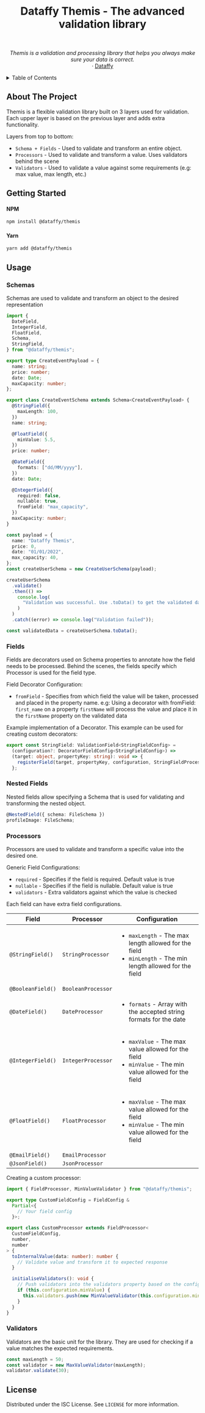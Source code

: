 <h1 align="center">Dataffy Themis - The advanced validation library</h1>

<!-- PROJECT LOGO -->
<br />
<div align="center">
  <p align="center">
    <i>Themis is a validation and processing library that helps you always make sure your data is correct.</i>
    <br/> 
    ·
    <a href="https://www.dataffy.com/">Dataffy</a>
  </p>
</div>

<!-- TABLE OF CONTENTS -->
<details>
  <summary>Table of Contents</summary>
  <ol>
    <li>
      <a href="#about-the-project">About The Project</a>
    </li>
    <li>
      <a href="#getting-started">Getting Started</a>
    </li>
    <li><a href="#usage">Usage</a></li>
  </ol>
</details>

<!-- ABOUT THE PROJECT -->

## About The Project

Themis is a flexible validation library built on 3 layers used for validation. Each upper layer is based on the previous layer and adds extra functionality.

Layers from top to bottom:

- `Schema + Fields` - Used to validate and transform an entire object.
- `Processors` - Used to validate and transform a value. Uses validators behind the scene
- `Validators` - Used to validate a value against some requirements (e.g: max value, max length, etc.)

<!-- GETTING STARTED -->

## Getting Started

#### NPM

```bash
npm install @dataffy/themis
```

#### Yarn

```bash
yarn add @dataffy/themis
```

<!-- USAGE EXAMPLES -->

## Usage

### Schemas

Schemas are used to validate and transform an object to the desired representation

```typescript
import {
  DateField,
  IntegerField,
  FloatField,
  Schema,
  StringField,
} from "@dataffy/themis";

export type CreateEventPayload = {
  name: string;
  price: number;
  date: Date;
  maxCapacity: number;
};

export class CreateEventSchema extends Schema<CreateEventPayload> {
  @StringField({
    maxLength: 100,
  })
  name: string;

  @FloatField({
    minValue: 5.5,
  })
  price: number;

  @DateField({
    formats: ["dd/MM/yyyy"],
  })
  date: Date;

  @IntegerField({
    required: false,
    nullable: true,
    fromField: "max_capacity",
  })
  maxCapacity: number;
}

const payload = {
  name: "Dataffy Themis",
  price: 0,
  date: "01/01/2022",
  max_capacity: 40,
};
const createUserSchema = new CreateUserSchema(payload);

createUserSchema
  .validate()
  .then(() =>
    console.log(
      "Validation was successful. Use .toData() to get the validated data"
    )
  )
  .catch((error) => console.log("Validation failed"));

const validatedData = createUserSchema.toData();
```

### Fields

Fields are decorators used on Schema properties to annotate how the field needs to be processed. Behind the scenes, the fields specify which Processor is used for the field type.

Field Decorator Configuration:

- `fromField` - Specifies from which field the value will be taken, processed and placed in the property name. e.g: Using a decorator with fromField: `first_name` on a property `firstName` will process the value and place it in the `firstName` property on the validated data

Example implementation of a Decorator. This example can be used for creating custom decorators:

```typescript
export const StringField: ValidationField<StringFieldConfig> =
  (configuration?: DecoratorFieldConfig<StringFieldConfig>) =>
  (target: object, propertyKey: string): void => {
    registerField(target, propertyKey, configuration, StringFieldProcessor);
  };
```

### Nested Fields

Nested fields allow specifying a Schema that is used for validating and transforming the nested object.

```typescript
@NestedField({ schema: FileSchema })
profileImage: FileSchema;
```

### Processors

Processors are used to validate and transform a specific value into the desired one.

Generic Field Configurations:

- `required` - Specifies if the field is required. Default value is true
- `nullable` - Specifies if the field is nullable. Default value is true
- `validators` - Extra validators against which the value is checked

Each field can have extra field configurations.

| Field             | Processor          | Configuration                                                                                                                     |
|-------------------|--------------------|-----------------------------------------------------------------------------------------------------------------------------------|
| `@StringField()`  | `StringProcessor`  | <ul><li>`maxLength` - The max length allowed for the field </li> <li>`minLength` - The min length allowed for the field</li></ul> |
| `@BooleanField()` | `BooleanProcessor` |                                                                                                                                   |
| `@DateField()`    | `DateProcessor`    | <ul><li>`formats` - Array with the accepted string formats for the date </li></ul>                                                |
| `@IntegerField()` | `IntegerProcessor` | <ul><li>`maxValue` - The max value allowed for the field </li> <li>`minValue` - The min value allowed for the field</li></ul>     |
| `@FloatField()`   | `FloatProcessor`   | <ul><li>`maxValue` - The max value allowed for the field </li> <li>`minValue` - The min value allowed for the field</li></ul>     |
| `@EmailField()`   | `EmailProcessor`   |                                                                                                                                   |
| `@JsonField()`    | `JsonProcessor`    |                                                                                                                                   |

Creating a custom processor:

```typescript
import { FieldProcessor, MinValueValidator } from "@dataffy/themis";

export type CustomFieldConfig = FieldConfig &
  Partial<{
    // Your field config
  }>;

export class CustomProcessor extends FieldProcessor<
  CustomFieldConfig,
  number,
  number
> {
  toInternalValue(data: number): number {
    // Validate value and transform it to expected response
  }

  initialiseValidators(): void {
    // Push validators into the validators property based on the configuration properties
    if (this.configuration.minValue) {
      this.validators.push(new MinValueValidator(this.configuration.minValue));
    }
  }
}
```

### Validators

Validators are the basic unit for the library. They are used for checking if a value matches the expected requirements.

```typescript
const maxLength = 50;
const validator = new MaxValueValidator(maxLength);
validator.validate(30);
```

<!-- LICENSE -->

## License

Distributed under the ISC License. See `LICENSE` for more information.

